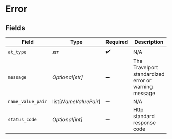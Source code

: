 # Error


## Fields

| Field                                                | Type                                                 | Required                                             | Description                                          | Example                                              |
| ---------------------------------------------------- | ---------------------------------------------------- | ---------------------------------------------------- | ---------------------------------------------------- | ---------------------------------------------------- |
| `at_type`                                            | *str*                                                | :heavy_check_mark:                                   | N/A                                                  | Error                                                |
| `message`                                            | *Optional[str]*                                      | :heavy_minus_sign:                                   | The Travelport standardized error or warning message |                                                      |
| `name_value_pair`                                    | list[*NameValuePair*]                                | :heavy_minus_sign:                                   | N/A                                                  |                                                      |
| `status_code`                                        | *Optional[int]*                                      | :heavy_minus_sign:                                   | Http standard response code                          |                                                      |